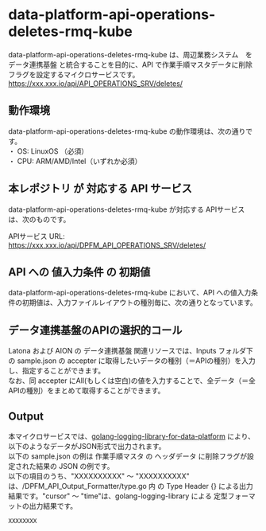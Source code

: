 # data-platform-api-operations-deletes-rmq-kube

data-platform-api-operations-deletes-rmq-kube は、周辺業務システム　を データ連携基盤 と統合することを目的に、API で作業手順マスタデータに削除フラグを設定するマイクロサービスです。  
https://xxx.xxx.io/api/API_OPERATIONS_SRV/deletes/

## 動作環境
data-platform-api-operations-deletes-rmq-kube の動作環境は、次の通りです。  
・ OS: LinuxOS （必須）  
・ CPU: ARM/AMD/Intel（いずれか必須）  

## 本レポジトリ が 対応する API サービス
data-platform-api-operations-deletes-rmq-kube が対応する APIサービス は、次のものです。

APIサービス URL: https://xxx.xxx.io/api/DPFM_API_OPERATIONS_SRV/deletes/

## API への 値入力条件 の 初期値
data-platform-api-operations-deletes-rmq-kube において、API への値入力条件の初期値は、入力ファイルレイアウトの種別毎に、次の通りとなっています。  

## データ連携基盤のAPIの選択的コール

Latona および AION の データ連携基盤 関連リソースでは、Inputs フォルダ下の sample.json の accepter に取得したいデータの種別（＝APIの種別）を入力し、指定することができます。  
なお、同 accepter にAll(もしくは空白)の値を入力することで、全データ（＝全APIの種別）をまとめて取得することができます。  

## Output  
本マイクロサービスでは、[golang-logging-library-for-data-platform](https://github.com/latonaio/golang-logging-library-for-data-platform) により、以下のようなデータがJSON形式で出力されます。  
以下の sample.json の例は 作業手順マスタ の ヘッダデータ に削除フラグが設定された結果の JSON の例です。  
以下の項目のうち、"XXXXXXXXXX" ～ "XXXXXXXXXX" は、/DPFM_API_Output_Formatter/type.go 内 の Type Header {} による出力結果です。"cursor" ～ "time"は、golang-logging-library による 定型フォーマットの出力結果です。  

```
XXXXXXXX
```
